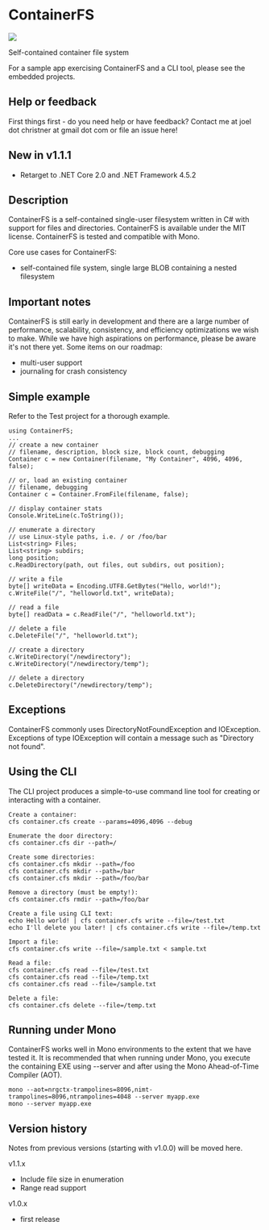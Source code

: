 # ContainerFS

[![][nuget-img]][nuget]

[nuget]:     https://www.nuget.org/packages/ContainerFS/
[nuget-img]: https://badge.fury.io/nu/Object.svg

Self-contained container file system

For a sample app exercising ContainerFS and a CLI tool, please see the embedded projects.

## Help or feedback

First things first - do you need help or have feedback?  Contact me at joel dot christner at gmail dot com or file an issue here!

## New in v1.1.1

- Retarget to .NET Core 2.0 and .NET Framework 4.5.2

## Description

ContainerFS is a self-contained single-user filesystem written in C# with support for files and directories.  ContainerFS is available under the MIT license.  ContainerFS is tested and compatible with Mono.

Core use cases for ContainerFS:
- self-contained file system, single large BLOB containing a nested filesystem

## Important notes

ContainerFS is still early in development and there are a large number of performance, scalability, consistency, and efficiency optimizations we wish to make.  While we have high aspirations on performance, please be aware it's not there yet.  Some items on our roadmap:
- multi-user support
- journaling for crash consistency

## Simple example

Refer to the Test project for a thorough example.
```
using ContainerFS;
...
// create a new container
// filename, description, block size, block count, debugging
Container c = new Container(filename, "My Container", 4096, 4096, false);

// or, load an existing container
// filename, debugging
Container c = Container.FromFile(filename, false);

// display container stats
Console.WriteLine(c.ToString());

// enumerate a directory
// use Linux-style paths, i.e. / or /foo/bar
List<string> Files;
List<string> subdirs;
long position;
c.ReadDirectory(path, out files, out subdirs, out position);

// write a file
byte[] writeData = Encoding.UTF8.GetBytes("Hello, world!");
c.WriteFile("/", "helloworld.txt", writeData);

// read a file
byte[] readData = c.ReadFile("/", "helloworld.txt");

// delete a file
c.DeleteFile("/", "helloworld.txt");

// create a directory
c.WriteDirectory("/newdirectory");
c.WriteDirectory("/newdirectory/temp");

// delete a directory
c.DeleteDirectory("/newdirectory/temp");
```

## Exceptions

ContainerFS commonly uses DirectoryNotFoundException and IOException.  Exceptions of type IOException will contain a message such as "Directory not found".

## Using the CLI

The CLI project produces a simple-to-use command line tool for creating or interacting with a container.
```
Create a container:
cfs container.cfs create --params=4096,4096 --debug

Enumerate the door directory:
cfs container.cfs dir --path=/

Create some directories:
cfs container.cfs mkdir --path=/foo
cfs container.cfs mkdir --path=/bar
cfs container.cfs mkdir --path=/foo/bar

Remove a directory (must be empty!):
cfs container.cfs rmdir --path=/foo/bar

Create a file using CLI text:
echo Hello world! | cfs container.cfs write --file=/test.txt
echo I'll delete you later! | cfs container.cfs write --file=/temp.txt

Import a file:
cfs container.cfs write --file=/sample.txt < sample.txt

Read a file:
cfs container.cfs read --file=/test.txt
cfs container.cfs read --file=/temp.txt
cfs container.cfs read --file=/sample.txt

Delete a file:
cfs container.cfs delete --file=/temp.txt
```

## Running under Mono

ContainerFS works well in Mono environments to the extent that we have tested it.  It is recommended that when running under Mono, you execute the containing EXE using --server and after using the Mono Ahead-of-Time Compiler (AOT).
```
mono --aot=nrgctx-trampolines=8096,nimt-trampolines=8096,ntrampolines=4048 --server myapp.exe
mono --server myapp.exe
```

## Version history

Notes from previous versions (starting with v1.0.0) will be moved here.

v1.1.x
- Include file size in enumeration
- Range read support

v1.0.x
- first release
